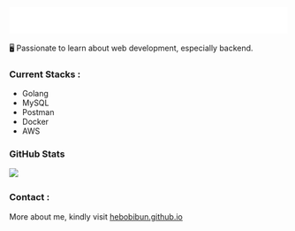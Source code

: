 <a href="#">
  <img src="assets/hey.svg" onclick="" alt=":wave: Hey, I'm Muhammad Habibullah"/>
</a>

🖥️ Passionate to learn about web development, especially backend.

### Current Stacks :

- Golang
- MySQL
- Postman
- Docker
- AWS

### GitHub Stats

![](https://github-readme-streak-stats.herokuapp.com/?user=hebobibun&theme=algolia&hide_border=false)<br/>

### Contact :

More about me, kindly visit [hebobibun.github.io](https://hebobibun.github.io)

